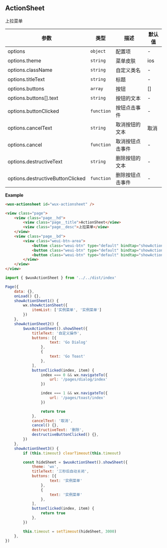 ## ActionSheet
上拉菜单

| 参数 | 类型 | 描述 | 默认值 |
| --- | --- | --- | --- |
| options | <code>object</code> | 配置项 | - |
| options.theme | <code>string</code> | 菜单皮肤 | ios |
| options.className | <code>string</code> | 自定义类名 | - |
| options.titleText | <code>string</code> | 标题 | - |
| options.buttons | <code>array</code> | 按钮 | [] |
| options.buttons[].text | <code>string</code> | 按钮的文本 | - |
| options.buttonClicked | <code>function</code> | 按钮点击事件 | - |
| options.cancelText | <code>string</code> | 取消按钮的文本 | 取消 |
| options.cancel | <code>function</code> | 取消按钮点击事件 | - |
| options.destructiveText | <code>string</code> | 删除按钮的文本 | - |
| options.destructiveButtonClicked | <code>function</code> | 删除按钮点击事件 | - |

**Example**  
```html
<wux-actionsheet id="wux-actionsheet" />

<view class="page">
    <view class="page__hd">
        <view class="page__title">ActionSheet</view>
        <view class="page__desc">上拉菜单</view>
    </view>
    <view class="page__bd">
        <view class="weui-btn-area">
            <button class="weui-btn" type="default" bindtap="showActionSheet1">原生 ActionSheet</button>
            <button class="weui-btn" type="default" bindtap="showActionSheet2">iOS ActionSheet</button>
            <button class="weui-btn" type="default" bindtap="showActionSheet3">wx ActionSheet</button>
        </view>
    </view>
</view>
```

```js
import { $wuxActionSheet } from '../../dist/index'

Page({
    data: {},
    onLoad() {},
    showActionSheet1() {
        wx.showActionSheet({
            itemList: ['实例菜单', '实例菜单']
        })
    },
    showActionSheet2() {
        $wuxActionSheet().showSheet({
            titleText: '自定义操作',
            buttons: [{
                    text: 'Go Dialog'
                },
                {
                    text: 'Go Toast'
                },
            ],
            buttonClicked(index, item) {
                index === 0 && wx.navigateTo({
                    url: '/pages/dialog/index'
                })

                index === 1 && wx.navigateTo({
                    url: '/pages/toast/index'
                })

                return true
            },
            cancelText: '取消',
            cancel() {},
            destructiveText: '删除',
            destructiveButtonClicked() {},
        })
    },
    showActionSheet3() {
        if (this.timeout) clearTimeout(this.timeout)

        const hideSheet = $wuxActionSheet().showSheet({
            theme: 'wx',
            titleText: '三秒后自动关闭',
            buttons: [{
                    text: '实例菜单'
                },
                {
                    text: '实例菜单'
                },
            ],
            buttonClicked(index, item) {
                return true
            },
        })

        this.timeout = setTimeout(hideSheet, 3000)
    },
})
```